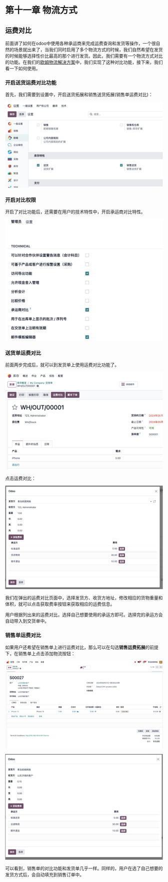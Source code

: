# 第十一章 物流方式

## 运费对比

前面讲了如何在odoo中使用各种承运商来完成运费查询和发货等操作，一个很自然的场景就出来了，当我们同时启用了多个物流方式的时候，我们自然希望在发货的时候能够选择性价比最高的那个进行发货。因此，我们需要有一个物流方式对比的功能。在我们的[欧姆物流解决方案](https://odoohub.com.cn)中，我们实现了这种对比功能，接下来，我们看一下如何使用。

### 开启送货运费对比功能

首先，我们需要到设置中，开启送货拓展和销售送货拓展(销售单运费对比)：

![21](./images/21.png)

### 开启对比权限

开启了对比功能后，还需要在用户的技术特性中，开启承运商对比特性。

![22](./images/22.png)

### 送货单运费对比

前面两步完成后，就可以到发货单上使用运费对比功能了。

![23](./images/23.png)

点击运费对比：

![24](./images/24.png)

我们在弹出的运费对比页面中，选择发货方、收货方地址，修改相应的货物重量和体积，就可以点击获取费率按钮来获取相应的运费信息。

用户根据列出来的运费对比，选择自己想要使用的承运方即可。选择完的承运方会自动带入到交货单中。

### 销售单运费对比

如果用户还希望在销售单上进行运费对比，那么可以在勾选**销售运费拓展**的前提下，在销售单上点击添加物流按钮：

![26](./images/26.png)

![27](./images/28.png)

可以看到，销售单的对比功能和发货单几乎一样。同样的，用户在选了自己想要的发货方式后，会自动填充到销售订单中。

